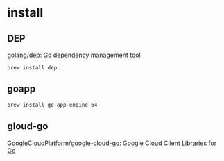 # install

## DEP
[golang/dep: Go dependency management tool](https://github.com/golang/dep)


```
brew install dep
```

## goapp

```
brew install go-app-engine-64
```


## gloud-go
[GoogleCloudPlatform/google-cloud-go: Google Cloud Client Libraries for Go](https://github.com/GoogleCloudPlatform/google-cloud-go)

